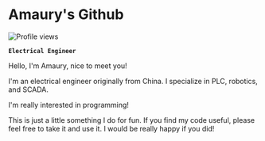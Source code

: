 <h1 align="left">Amaury's Github</h1>
<p align="left"> <img src="https://komarev.com/ghpvc/?username=Amaury-GitHub&color=yellow" alt="Profile views" /> </p>

**`Electrical Engineer`**

Hello, I'm Amaury, nice to meet you!<br />

I'm an electrical engineer originally from China. I specialize in PLC, robotics, and SCADA.<br />

I'm really interested in programming!<br />

This is just a little something I do for fun. If you find my code useful, please feel free to take it and use it. I would be really happy if you did!
<br />

<!--
**Amaury-GitHub/Amaury-GitHub** is a ✨ _special_ ✨ repository because its `README.md` (this file) appears on your GitHub profile.

Here are some ideas to get you started:

- 🔭 I’m currently working on ...
- 🌱 I’m currently learning ...
- 👯 I’m looking to collaborate on ...
- 🤔 I’m looking for help with ...
- 💬 Ask me about ...
- 📫 How to reach me: ...
- 😄 Pronouns: ...
- ⚡ Fun fact: ...
-->
